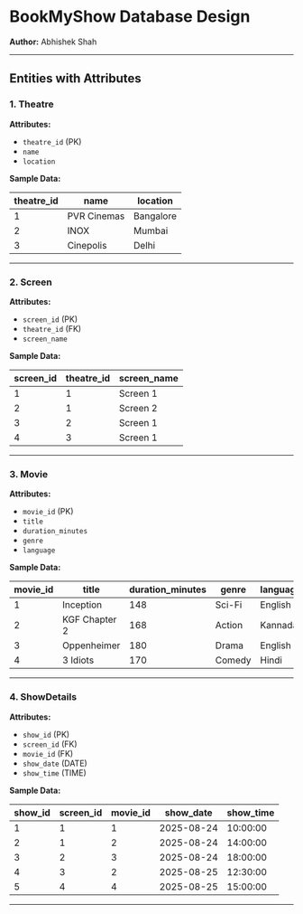 # BookMyShow Database Design

**Author:** Abhishek Shah

---

## Entities with Attributes

### 1. Theatre

**Attributes:**
- `theatre_id` (PK)
- `name`
- `location`

**Sample Data:**

| theatre_id | name         | location  |
|------------|--------------|-----------|
| 1          | PVR Cinemas  | Bangalore |
| 2          | INOX         | Mumbai    |
| 3          | Cinepolis    | Delhi     |

---

### 2. Screen

**Attributes:**
- `screen_id` (PK)
- `theatre_id` (FK)
- `screen_name`

**Sample Data:**

| screen_id | theatre_id | screen_name |
|-----------|------------|--------------|
| 1         | 1          | Screen 1    |
| 2         | 1          | Screen 2    |
| 3         | 2          | Screen 1    |
| 4         | 3          | Screen 1    |

---

### 3. Movie

**Attributes:**
- `movie_id` (PK)
- `title`
- `duration_minutes`
- `genre`
- `language`

**Sample Data:**

| movie_id | title          | duration_minutes | genre   | language |
|----------|----------------|------------------|---------|----------|
| 1        | Inception      | 148              | Sci-Fi  | English  |
| 2        | KGF Chapter 2  | 168              | Action  | Kannada  |
| 3        | Oppenheimer    | 180              | Drama   | English  |
| 4        | 3 Idiots       | 170              | Comedy  | Hindi    |

---

### 4. ShowDetails

**Attributes:**
- `show_id` (PK)
- `screen_id` (FK)
- `movie_id` (FK)
- `show_date` (DATE)
- `show_time` (TIME)

**Sample Data:**

| show_id | screen_id | movie_id | show_date  | show_time |
|---------|-----------|----------|------------|-----------|
| 1       | 1         | 1        | 2025-08-24 | 10:00:00  |
| 2       | 1         | 2        | 2025-08-24 | 14:00:00  |
| 3       | 2         | 3        | 2025-08-24 | 18:00:00  |
| 4       | 3         | 2        | 2025-08-25 | 12:30:00  |
| 5       | 4         | 4        | 2025-08-25 | 15:00:00  |

---
